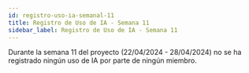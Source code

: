 ```yaml
---
id: registro-uso-ia-semanal-11
title: Registro de Uso de IA - Semana 11
sidebar_label: Registro de Uso de IA - Semana 11
---
```


Durante la semana 11 del proyecto (22/04/2024 - 28/04/2024) no se ha registrado ningún uso de IA por parte de ningún miembro.
